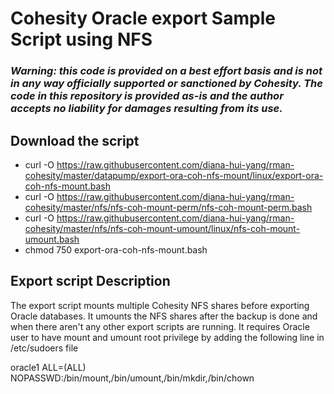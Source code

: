 # Cohesity Oracle export Sample Script using NFS

### ***Warning: this code is provided on a best effort basis and is not in any way officially supported or sanctioned by Cohesity. The code in this repository is provided as-is and the author accepts no liability for damages resulting from its use.***

## Download the script

- curl -O https://raw.githubusercontent.com/diana-hui-yang/rman-cohesity/master/datapump/export-ora-coh-nfs-mount/linux/export-ora-coh-nfs-mount.bash
- curl -O https://raw.githubusercontent.com/diana-hui-yang/rman-cohesity/master/nfs/nfs-coh-mount-perm/nfs-coh-mount-perm.bash
- curl -O https://raw.githubusercontent.com/diana-hui-yang/rman-cohesity/master/nfs/nfs-coh-mount-umount/linux/nfs-coh-mount-umount.bash
- chmod 750 export-ora-coh-nfs-mount.bash

## Export script Description
The export script mounts multiple Cohesity NFS shares before exporting Oracle databases. It umounts the NFS shares after the backup is done and when there aren't any other export scripts are running. It requires Oracle user to have mount and umount root privilege by adding the following line in /etc/sudoers file

oracle1 ALL=(ALL) NOPASSWD:/bin/mount,/bin/umount,/bin/mkdir,/bin/chown
